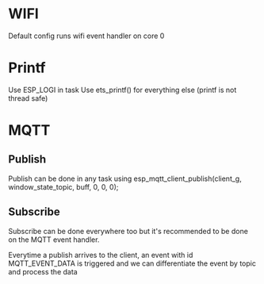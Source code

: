 # WIFI
Default config runs wifi event handler on core 0 

# Printf
Use ESP_LOGI in task
Use ets_printf() for everything else (printf is not thread safe)

# MQTT 

## Publish
Publish can be done in any task using esp_mqtt_client_publish(client_g, window_state_topic, buff, 0, 0, 0);

## Subscribe
Subscribe can be done everywhere too but it's recommended to be done on the MQTT event handler.

Everytime a publish arrives to the client, an event with id MQTT_EVENT_DATA is triggered and we can differentiate the event by topic and process the data